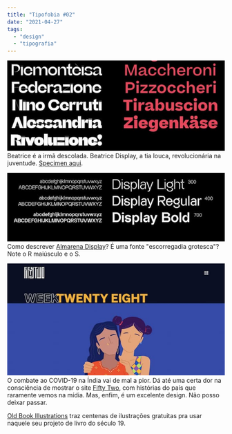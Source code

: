 ```yaml
---
title: "Tipofobia #02"
date: "2021-04-27"
tags: 
  - "design"
  - "tipografia"
---
```


![](images/beatrice.jpg) Beatrice é a irmã descolada. Beatrice Display, a tia louca, revolucionária na juventude. [Specimen aqui](https://sharptype.co/typefaces/beatrice/#specimen "Beatrice fonts").

![](images/almarena.jpg) Como descrever [Almarena Display](https://www.behance.net/gallery/102048615/Almarena-Typeface "Almarena Display")? É uma fonte "escorregadia grotesca"? Note o R maiúsculo e o S.

![](images/52.jpg) O combate ao COVID-19 na Índia vai de mal a pior. Dá até uma certa dor na consciência de mostrar o site [Fifty Two](https://fiftytwo.in/ "52 site"), com histórias do país que raramente vemos na mídia. Mas, enfim, é um excelente design. Não posso deixar passar.

[Old Book Illustrations](https://www.oldbookillustrations.com/subjects/ "Ilustrações antigas gratuitas") traz centenas de ilustrações gratuitas pra usar naquele seu projeto de livro do século 19.
